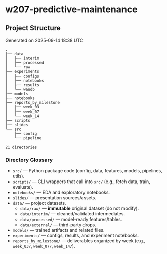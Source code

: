 # w207-predictive-maintenance
## Project Structure

Generated on 2025-09-14 18:38 UTC

```text
.
├── data
│   ├── interim
│   ├── processed
│   └── raw
├── experiments
│   ├── configs
│   ├── notebooks
│   ├── results
│   └── wandb
├── models
├── notebooks
├── reports_by_milestone
│   ├── week_03
│   ├── week_07
│   └── week_14
├── scripts
├── slides
└── src
    ├── config
    └── pipeline

21 directories

```

### Directory Glossary
- `src/` — Python package code (config, data, features, models, pipelines, utils).
- `scripts/` — CLI wrappers that call into `src/` (e.g., fetch data, train, evaluate).
- `notebooks/` — EDA and exploratory notebooks.
- `slides/` — presentation sources/assets.
- `data/` — project datasets.
  - `data/raw/` — **immutable** original dataset (do not modify).
  - `data/interim/` — cleaned/validated intermediates.
  - `data/processed/` — model-ready features/tables.
  - `data/external/` — third-party drops.
- `models/` — trained artifacts and related files.
- `experiments/` — configs, results, and experiment notebooks.
- `reports_by_milestone/` — deliverables organized by week (e.g., `week_03/`, `week_07/`, `week_14/`).
